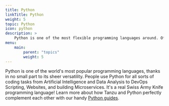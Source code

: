 ```yaml
---
title: Python
linkTitle: Python
weight: 5
topic: Python
icon: python
description: >
    Python is one of the most flexible programming languages around. Often used in data analysis and AI, it's also found running websites, paving cloud infrastructure, and more. 
menu:
    main:
        parent: "topics"
        weight: 5
---
```


Python is one of the world's most popular programming languages, thanks in no small part to its sheer versatility. People use Python for all sorts of coding tasks from Artificial Intelligence and Data Analysis to DevOps Scripting, Websites, and building Microservices. It's a real Swiss Army Knife programming language! Learn more about how Tanzu and Python perfectly complement each other with our handy [Python guides](/guides/python).